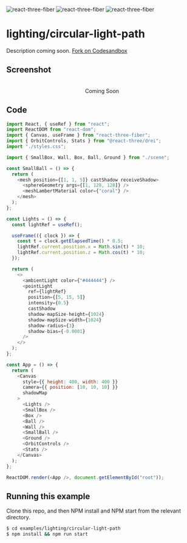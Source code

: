 ![react-three-fiber](https://img.shields.io/badge/dynamic/json?url=https://raw.githubusercontent.com/onion2k/r3f-by-example/develop/examples/lighting/circular-light-path/package.json&label=react-three-fiber&query=$.dependencies['react-three-fiber']&color=green) ![react-three-fiber](https://img.shields.io/badge/dynamic/json?url=https://raw.githubusercontent.com/onion2k/r3f-by-example/develop/examples/lighting/circular-light-path/package.json&label=three&query=$.dependencies['three']&color=green) ![react-three-fiber](https://img.shields.io/badge/dynamic/json?url=https://raw.githubusercontent.com/onion2k/r3f-by-example/develop/examples/lighting/circular-light-path/package.json&label=@react-three/drei&query=$.dependencies['@react-three/drei']&color=green)

# lighting/circular-light-path

Description coming soon. [Fork on Codesandbox](https://githubbox.com/onion2k/r3f-by-example/tree/develop/examples/lighting/circular-light-path)

## Screenshot
<div align="center">
  <br>
    Coming Soon
  <br>
</div>

## Code
```js
import React, { useRef } from "react";
import ReactDOM from "react-dom";
import { Canvas, useFrame } from "react-three-fiber";
import { OrbitControls, Stats } from "@react-three/drei";
import "./styles.css";

import { SmallBox, Wall, Box, Ball, Ground } from "./scene";

const SmallBall = () => {
  return (
    <mesh position={[1, 1, 5]} castShadow receiveShadow>
      <sphereGeometry args={[1, 128, 128]} />
      <meshLambertMaterial color={"coral"} />
    </mesh>
  );
};

const Lights = () => {
  const lightRef = useRef();

  useFrame(({ clock }) => {
    const t = clock.getElapsedTime() * 0.5;
    lightRef.current.position.x = Math.sin(t) * 10;
    lightRef.current.position.z = Math.cos(t) * 10;
  });

  return (
    <>
      <ambientLight color={"#444444"} />
      <pointLight
        ref={lightRef}
        position={[5, 15, 5]}
        intensity={0.5}
        castShadow
        shadow-mapSize-height={1024}
        shadow-mapSize-width={1024}
        shadow-radius={3}
        shadow-bias={-0.0001}
      />
    </>
  );
};

const App = () => {
  return (
    <Canvas
      style={{ height: 400, width: 400 }}
      camera={{ position: [10, 10, 10] }}
      shadowMap
    >
      <Lights />
      <SmallBox />
      <Box />
      <Ball />
      <Wall />
      <SmallBall />
      <Ground />
      <OrbitControls />
      <Stats />
    </Canvas>
  );
};

ReactDOM.render(<App />, document.getElementById("root"));

```

## Running this example

Clone this repo, and then NPM install and NPM start from the relevant directory.

```bash
$ cd examples/lighting/circular-light-path
$ npm install && npm run start
```